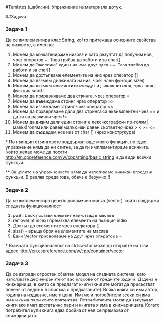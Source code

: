 ﻿#Temlates (шаблони). Упражнение на материала дотук.

##Задачи
### Задача 1
Да се имплементира клас String, който притежава основните свойства на низовете, а именно:

1. Можем да конкатенираме низове и като резултат да получим нов, чрез оператор +. Това трябва да работи и за char[].
2. Можем да "залепим" един низ към друг чрез +=. Това трябва да работи и за char[]
3. Можем да достъпваме елементите на низ чрез оператор []
4. Можем да вземем дължината на низ, чрез член функция size()
5. Можем да вземем елементите между i и j, включително, чрез член функция substr
6. Можем да приравняваме два стринга, чрез оператор =
7. Можем да въвеждаме стринг чрез оператор >>
8. Можем да извеждаме стринг чрез оператор <<
9. Можем да проверяваме дали два стринга са еквивалентни чрез == и да ли са различни чрез !=
10. Можем да видим дали един стринг е лексикографски по-голям|малък|голям или равен|малък или равен съответно чрез > < >= <=
11. Можем да създадем нов низ от char [] (чрез конструкура)

\* По принцип стринговете поддържат още много функции, но едно упражнение няма да ни стигне, за да ги имплементираме всичките. Който желае може да посети http://en.cppreference.com/w/cpp/string/basic_string и да види всички функции.

\*\*  За целите на упражнението няма да използваме никакви вградени функции. В реална среда това, обаче е безумно!!!

### Задача 2
Да се имплементира generic динамичен масив (vector), който поддържа следната функционалност:

1. push_back поставя елемент най-отзад в масива
2. remove(int index) премахва елемента на позиция index
3. Достъп до елементите чрез оператора []
4. size() - връща броя на елементите на масива
5. Един Vector присвояваме на друг чрез оператора =

\* Всичката функционалност на std::vector може да откриете на този адрес http://en.cppreference.com/w/cpp/container/vector

### Задача 3
Да се изгради опростен обектен модел на следната система, като използвате дефинираните от вас класове от предните задачи.
Дадена е книжарница, в която се предлагат книги (книгите могат да присъстват повече от веднъж в списъка с предлаганите). Всяка книга си има автор, година на издаване, име и цена. Имаме и потребители всеки си има име и сума пари които притежава. Потребителите могат да закупуват книги ако имат достатъчно пари и книгата я има в книжарницата. Когато потребител купи книга една бройка от нея се премахва от книжарницата.
